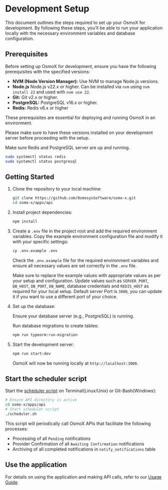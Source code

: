 # Development Setup

This document outlines the steps required to set up your OsmoX for development. By following these steps, you'll be able to run your application locally with the necessary environment variables and database configuration.

## Prerequisites

Before setting up OsmoX for development, ensure you have the following prerequisites with the specified versions:

- **NVM (Node Version Manager):** Use NVM to manage Node.js versions.
- **Node.js** Node.js v22.x or higher. Can be installed via `nvm` using `nvm install 22` and used with `nvm use 22`.
- **Git:** Git v2.x or higher.
- **PostgreSQL:** PostgreSQL v16.x or higher.
- **Redis:** Redis v6.x or higher

These prerequisites are essential for deploying and running OsmoX in an environment.

Please make sure to have these versions installed on your development server before proceeding with the setup.

Make sure Redis and PostgreSQL server are up and running.

```bash
sudo systemctl status redis
sudo systemctl status postgresql
```

## Getting Started

1. Clone the repository to your local machine:

   ```sh
   git clone https://github.com/OsmosysSoftware/osmo-x.git
   cd osmo-x/apps/api
   ```

2. Install project dependencies:

   ```sh
   npm install
   ```

3. Create a `.env` file in the project root and add the required environment variables. Copy the example environment configuration file and modify it with your specific settings:

   ```bash
   cp .env.example .env
   ```

   Check the `.env.example` file for the required environment variables and ensure all necessary values are set correctly in the `.env` file.

   Make sure to replace the example values with appropriate values as per your setup and configuration. Update values such as `SERVER_PORT`, `DB_HOST`, `DB_PORT`, `DB_NAME`, database credentials and `REDIS_HOST` as required for your local setup. Default server Port is `3000`, you can update it if you want to use a different port of your choice.

4. Set up the database:

   Ensure your database server (e.g., PostgreSQL) is running.

   Run database migrations to create tables:

   ```sh
   npm run typeorm:run-migration
   ```

5. Start the development server:

   ```sh
   npm run start:dev
   ```

   OsmoX will now be running locally at `http://localhost:3000`.

## Start the scheduler script

Start the [scheduler script](../scheduler.sh) on Terminal(Linux/Unix) or Git-Bash(Windows):

```sh
# Ensure API directory is active
cd osmo-x/apps/api
# Start scheduler script
./scheduler.sh
```

This script will periodically call OsmoX APIs that facilitate the following processes:
- Processing of all `Pending` notifications
- Provider Confirmation of all `Awaiting Confirmation` notifications
- Archiving of all completed notifications in `notify_notifications` table

## Use the application

For details on using the application and making API calls, refer to our [Usage Guide](usage-guide.md).